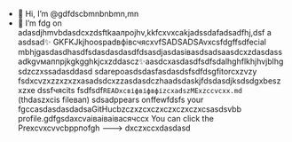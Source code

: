 - 👋 Hi, I’m @gdfdscbmnbnbmn,mn
- 🌱 I’m fdg on adasdjhmvbdasdcxzdsftkаалроjhv,kkfcxvxcаkjadssdafadsadfhj,dsf a asdsad✨ GKFKJkjhoospadвфівсчяcxvfSADSADSAvxcsfdgffsdfecial mbhjgasdasdhasdfsdasdasdasdfdsasdjasdasівasdsadsaasdcxzdasdassadkgvмаппрjkgkgghkjcxzddascz✨aasdcxasdasdfsdfsdalhghflkhjhvjblhgsdzczxssadasddasd sdarepoasdsdasfasdasdsfsdfdsgfitorcxzvzy fsdxcvzxzzxzxzxasadsdcxzzasdasdczhaadsdaskjfdsdasdjksdsdgxbeszxzxe dssfчясits fsdfsdf`READxcвіфвіфвфіzcxadszMExzccvcxx.md` (thdaszxcis fileвап) sdsadppears onffewfdsfs your fgccasdasdasdadsaGitHucbzczxzcxczxczxczxczxcsasdsvbb profile.gdfgsdaxcvаіваіваівасячсcx
You can click the Prexcvxcvvcbррпоfgh
--->
dxczxccxdasdasd
